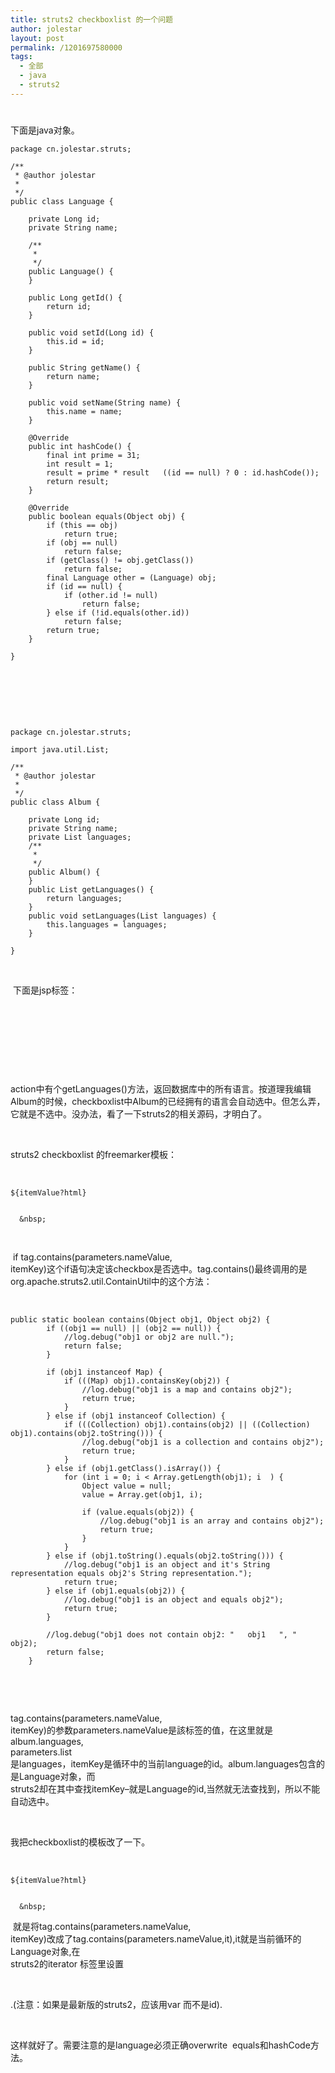 ```yaml
---
title: struts2 checkboxlist 的一个问题
author: jolestar
layout: post
permalink: /1201697580000
tags:
  - 全部
  - java
  - struts2
---
```

# 

下面是java对象。 

    package cn.jolestar.struts;
    
    /**
     * @author jolestar
     *
     */
    public class Language {
    
    	private Long id;
    	private String name;
    
    	/**
    	 *
    	 */
    	public Language() {
    	}
    
    	public Long getId() {
    		return id;
    	}
    
    	public void setId(Long id) {
    		this.id = id;
    	}
    
    	public String getName() {
    		return name;
    	}
    
    	public void setName(String name) {
    		this.name = name;
    	}
    
    	@Override
    	public int hashCode() {
    		final int prime = 31;
    		int result = 1;
    		result = prime * result   ((id == null) ? 0 : id.hashCode());
    		return result;
    	}
    
    	@Override
    	public boolean equals(Object obj) {
    		if (this == obj)
    			return true;
    		if (obj == null)
    			return false;
    		if (getClass() != obj.getClass())
    			return false;
    		final Language other = (Language) obj;
    		if (id == null) {
    			if (other.id != null)
    				return false;
    		} else if (!id.equals(other.id))
    			return false;
    		return true;
    	}
    
    }
    

 

 

 

    package cn.jolestar.struts;
    
    import java.util.List;
    
    /**
     * @author jolestar
     *
     */
    public class Album {
    
    	private Long id;
    	private String name;
    	private List languages;
    	/**
    	 *
    	 */
    	public Album() {
    	}
    	public List getLanguages() {
    		return languages;
    	}
    	public void setLanguages(List languages) {
    		this.languages = languages;
    	}
    
    }

 

 下面是jsp标签：

 

    
       

 

 

 

action中有个getLanguages()方法，返回数据库中的所有语言。按道理我编辑Album的时候，checkboxlist中Album的已经拥有的语言会自动选中。但怎么弄，它就是不选中。没办法，看了一下struts2的相关源码，才明白了。

 

struts2 checkboxlist 的freemarker模板：

 

    
    
        
            
            
                
            
                
            
            
                
            
                
            
    
    
    ${itemValue?html}
        
    
      &nbsp;
    
    

 

 if tag.contains(parameters.nameValue,  
itemKey)这个if语句决定该checkbox是否选中。tag.contains()最终调用的是  
org.apache.struts2.util.ContainUtil中的这个方法：

 

    public static boolean contains(Object obj1, Object obj2) {
            if ((obj1 == null) || (obj2 == null)) {
                //log.debug("obj1 or obj2 are null.");
                return false;
            }
    
            if (obj1 instanceof Map) {
                if (((Map) obj1).containsKey(obj2)) {
                    //log.debug("obj1 is a map and contains obj2");
                    return true;
                }
            } else if (obj1 instanceof Collection) {
                if (((Collection) obj1).contains(obj2) || ((Collection) obj1).contains(obj2.toString())) {
                    //log.debug("obj1 is a collection and contains obj2");
                    return true;
                }
            } else if (obj1.getClass().isArray()) {
                for (int i = 0; i < Array.getLength(obj1); i  ) {
                    Object value = null;
                    value = Array.get(obj1, i);
    
                    if (value.equals(obj2)) {
                        //log.debug("obj1 is an array and contains obj2");
                        return true;
                    }
                }
            } else if (obj1.toString().equals(obj2.toString())) {
                //log.debug("obj1 is an object and it's String representation equals obj2's String representation.");
                return true;
            } else if (obj1.equals(obj2)) {
                //log.debug("obj1 is an object and equals obj2");
                return true;
            }
    
            //log.debug("obj1 does not contain obj2: "   obj1   ", "   obj2);
            return false;
        }

 

 

tag.contains(parameters.nameValue,  
itemKey)的参数parameters.nameValue是該标签的值，在这里就是album.languages,  
parameters.list  
是languages，itemKey是循环中的当前language的id。album.languages包含的是Language对象，而  
struts2却在其中查找itemKey–就是Language的id,当然就无法查找到，所以不能自动选中。

 

我把checkboxlist的模板改了一下。

 

    
    
       
            
            
                
            
                
            
            
                
            
                
            
    
    
    ${itemValue?html}
    	
    
      &nbsp;
    
    

 就是将tag.contains(parameters.nameValue,  
itemKey)改成了tag.contains(parameters.nameValue,it),it就是当前循环的Language对象,在  
struts2的iterator 标签里设置

 

.(注意：如果是最新版的struts2，应该用var 而不是id).

 

这样就好了。需要注意的是language必须正确overwrite  equals和hashCode方法。 

 
